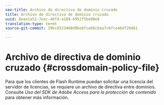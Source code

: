 ```yaml
---
seo-title: Archivo de directiva de dominio cruzado
title: Archivo de directiva de dominio cruzado
uuid: 8eae1a52-7eec-46fd-a189-6952f5be98e8
translation-type: tm+mt
source-git-commit: 29bc8323460d9be0fce66cbea7c6fce46df20d61

---
```



# Archivo de directiva de dominio cruzado {#crossdomain-policy-file}

Para que los clientes de Flash Runtime puedan solicitar una licencia del servidor de licencias, se requiere un archivo de directiva entre dominios. Consulte *Uso del SDK de Adobe Access para la protección de contenido* para obtener más información.

